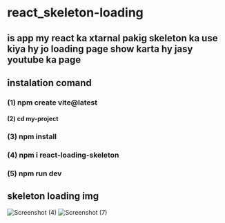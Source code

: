 # react_skeleton-loading
## is app my react ka xtarnal pakig skeleton ka use kiya hy jo loading page show karta hy jasy youtube ka page
## instalation comand
### (1) npm create vite@latest
#### (2) cd my-project
### (3) npm install
### (4) npm i react-loading-skeleton
### (5) npm run dev

## skeleton loading img 

![Screenshot (4)](https://github.com/asifraza552/react_skeleton-loading/assets/142923572/b25c7597-8c2c-4176-87c0-88e021ede42a)
![Screenshot (7)](https://github.com/asifraza552/react_skeleton-loading/assets/142923572/a536c3eb-9355-4a24-b634-bd951300b768)
